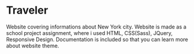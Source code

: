 # Traveler
Website covering informations about New York city. Website is made as a school project assignment, where i used HTML, CSS(Sass), JQuery, Responsive Design. Documentation is included so that you can learn more about website theme.
